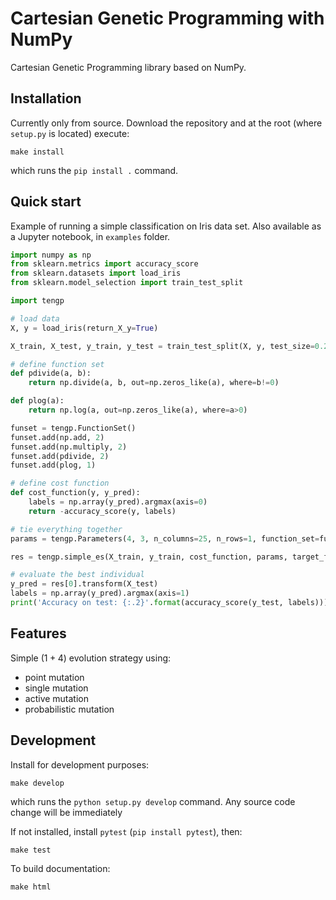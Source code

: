 # Cartesian Genetic Programming with NumPy

Cartesian Genetic Programming library based on NumPy.


## Installation

Currently only from source. Download the repository and at the root (where `setup.py` is located) execute:
```
make install
```
which runs the `pip install .` command.



## Quick start

Example of running a simple classification on Iris data set. Also available as a Jupyter notebook, in `examples` folder.

```python
import numpy as np
from sklearn.metrics import accuracy_score
from sklearn.datasets import load_iris
from sklearn.model_selection import train_test_split

import tengp

# load data
X, y = load_iris(return_X_y=True)

X_train, X_test, y_train, y_test = train_test_split(X, y, test_size=0.2, random_state=42)

# define function set
def pdivide(a, b):
    return np.divide(a, b, out=np.zeros_like(a), where=b!=0)

def plog(a):
    return np.log(a, out=np.zeros_like(a), where=a>0)

funset = tengp.FunctionSet()
funset.add(np.add, 2)
funset.add(np.multiply, 2)
funset.add(pdivide, 2)
funset.add(plog, 1)

# define cost function
def cost_function(y, y_pred):
    labels = np.array(y_pred).argmax(axis=0)
    return -accuracy_score(y, labels)

# tie everything together
params = tengp.Parameters(4, 3, n_columns=25, n_rows=1, function_set=funset, use_tensorflow=False)

res = tengp.simple_es(X_train, y_train, cost_function, params, target_fitness=-1, random_state=42)

# evaluate the best individual
y_pred = res[0].transform(X_test)
labels = np.array(y_pred).argmax(axis=1)
print('Accuracy on test: {:.2}'.format(accuracy_score(y_test, labels)))
```
## Features

Simple $(1+4)$ evolution strategy using:
  - point mutation
  - single mutation
  - active mutation
  - probabilistic mutation

## Development
Install for development purposes:
```
make develop
```
which runs the `python setup.py develop` command. Any source code change will be immediately

If not installed, install `pytest` (`pip install pytest`), then:
```
make test
```

To build documentation:
```
make html
```
